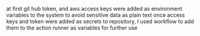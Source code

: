 at first git hub token, and aws access keys were added as environment variables to the system to avoid sensitive data as plain text
once access keys and token were added as secrets to repository, I used workflow to add them to the action runner as variables for further use